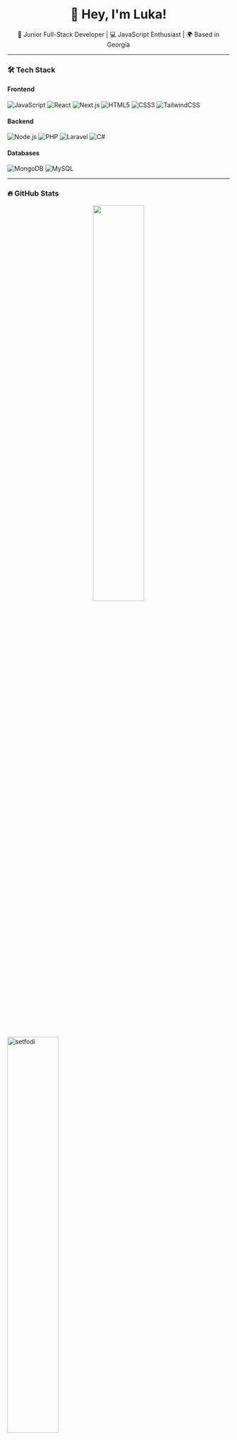 <!-- Professional GitHub Profile README by Luka Partenadze -->
<h1 align="center">👋 Hey, I'm Luka!</h1>
<p align="center">
  🚀 Junior Full-Stack Developer | 💻 JavaScript Enthusiast | 🌍 Based in Georgia
</p>

---

### 🛠 **Tech Stack**
#### **Frontend**
![JavaScript](https://img.shields.io/badge/JavaScript-F7DF1E?style=for-the-badge&logo=javascript&logoColor=black)
![React](https://img.shields.io/badge/React-20232A?style=for-the-badge&logo=react&logoColor=61DAFB)
![Next.js](https://img.shields.io/badge/Next.js-000000?style=for-the-badge&logo=next.js&logoColor=white)
![HTML5](https://img.shields.io/badge/HTML5-E34F26?style=for-the-badge&logo=html5&logoColor=white)
![CSS3](https://img.shields.io/badge/CSS3-1572B6?style=for-the-badge&logo=css3&logoColor=white)
![TailwindCSS](https://img.shields.io/badge/TailwindCSS-38B2AC?style=for-the-badge&logo=tailwind-css&logoColor=white)

#### **Backend**
![Node.js](https://img.shields.io/badge/Node.js-339933?style=for-the-badge&logo=node.js&logoColor=white)
![PHP](https://img.shields.io/badge/PHP-777BB4?style=for-the-badge&logo=php&logoColor=white)
![Laravel](https://img.shields.io/badge/Laravel-FF2D20?style=for-the-badge&logo=laravel&logoColor=white)
![C#](https://img.shields.io/badge/C%23-239120?style=for-the-badge&logo=c-sharp&logoColor=white)

#### **Databases**
![MongoDB](https://img.shields.io/badge/MongoDB-4EA94B?style=for-the-badge&logo=mongodb&logoColor=white)
![MySQL](https://img.shields.io/badge/MySQL-4479A1?style=for-the-badge&logo=mysql&logoColor=white)

---

### 🔥 **GitHub Stats**
<p align="center">
  <img src="https://github-readme-stats.vercel.app/api?username=SetFodi&show_icons=true&theme=radical&hide_border=true" width="48%" />
<p><img align="center" src="https://github-readme-streak-stats.herokuapp.com/?user=SetFodi&" alt="setfodi" width="48%" /></p>
</p>
---

### 📌 **Featured Projects**
🚀 **[Syncrolly.com](https://github.com/SetFodi/syncrolly)**  
_A real-time code-sharing platform using Socket.IO, MongoDB, and Yjs._

🖥️ **[DevConnect](https://github.com/SetFodi/devconnect)**  
_A Social Media Platform Made for Developers using Express, Mongodb, Socket.io...

⌨️ **[TypingY](https://github.com/SetFodi/typingy)**  
_A Platform where you can improve your Keyboard typing speed...

📦 **[Task Manager (MERN)](https://github.com/SetFodi/task-manager)**  
_A modern task manager built with Next.js, MongoDB, and TailwindCSS._

🔗 **[More Projects](https://github.com/SetFodi?tab=repositories)**  

---

### 📫 **Let's Connect!**
<p align="center">
  <a href="https://www.linkedin.com/in/https://www.linkedin.com/in/luka-partenadze-394675348/?trk=opento_sprofile_details/" target="_blank">
    <img src="https://img.shields.io/badge/LinkedIn-0A66C2?style=for-the-badge&logo=linkedin&logoColor=white" />
  </a>
  <a href="mailto:lukafartenadze2004@gmail.com">
    <img src="https://img.shields.io/badge/Email-D14836?style=for-the-badge&logo=gmail&logoColor=white" />
  </a>
</p>

---

---

### 🎵 **Spotify Now Playing**
<p align="center">
  <img src="https://spotify-github-profile.vercel.app/api/view?uid=fuzyssostmoywujz7addjxocb&cover_image=true&theme=novatorem&show_offline=true&background_color=121212&interchange=true&bar_color=53b14f&bar_color_cover=true" />
</p>

---

### 🏆 **Profile Trophies**
<p align="center">
  <img src="https://github-profile-trophy.vercel.app/?username=SetFodi&theme=radical&no-frame=true&margin-w=15" />
</p>

---

<p align="center">
  Made with ❤️ by <b>Luka Partenadze</b>
</p>
